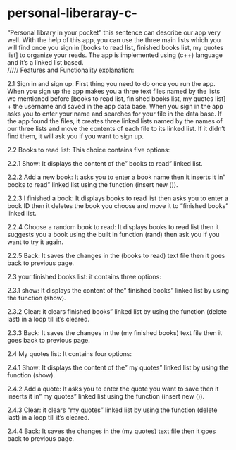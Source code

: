 # personal-liberaray-c-
“Personal library in your pocket” this sentence can describe our app very well. With the help of this app, you can use the three main lists which you will find once you sign in [books to read list, finished books list, my quotes list] to organize your reads. The app is implemented using (c++) language and it’s a linked list based.       
/////	Features and Functionality explanation:
 
2.1 Sign in and sign up:
First thing you need to do once you run the app.
When you sign up the app makes you a three text files named by the lists we mentioned before [books to read list, finished books list, my quotes list] + the username and saved in the app data base. When you sign in the app asks you to enter your name and searches for your file in the data base. If the app found the files, it creates three linked lists named by the names of our three lists and move the contents of each file to its linked list. If it didn’t find them, it will ask you if you want to sign up.

2.2 Books to read list:
This choice contains five options:

2.2.1 Show:
It displays the content of the” books to read” linked list.

2.2.2	Add a new book:
It asks you to enter a book name then it inserts it in” books to read” linked list using the function (insert new ()).

2.2.3	I finished a book:
It displays books to read list then asks you to enter a book ID then it deletes the book you choose and move it to “finished books” linked list.

2.2.4	Choose a random book to read:
It displays books to read list then it suggests you a book using the built in function (rand) then ask you if you want to try it again.

2.2.5	Back: 
It saves the changes in the (books to read) text file then it goes back to previous page.

2.3	your finished books list:
it contains three options:

2.3.1	show:
 It displays the content of the” finished books” linked list by using the function (show).

2.3.2	Clear:
it clears finished books” linked list by using the function (delete last) in a loop till it’s cleared.

2.3.3	Back:
It saves the changes in the (my finished books) text file then it goes back to previous page.

2.4	My quotes list:
It contains four options:

2.4.1	Show: 
It displays the content of the” my quotes” linked list by using the function (show).

2.4.2	Add a quote:
It asks you to enter the quote you want to save then it inserts it in” my quotes” linked list using the function (insert new ()).

2.4.3	Clear:
it clears “my quotes” linked list by using the function (delete last) in a loop till it’s cleared.

2.4.4	Back:
It saves the changes in the (my quotes) text file then it goes back to previous page.
